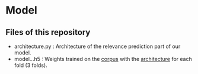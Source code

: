 # Model

## Files of this repository

* architecture.py : Architecture of the relevance prediction part of our model.
* model...h5 : Weights trained on the [corpus](../Corpus) with the [architecture](architecture.py) for each fold (3 folds).